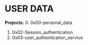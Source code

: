# USER DATA
**Projects:**
0. 0x00-personal_data
1. 0x02-Session_authentication
3. 0x03-user_authentication_service
